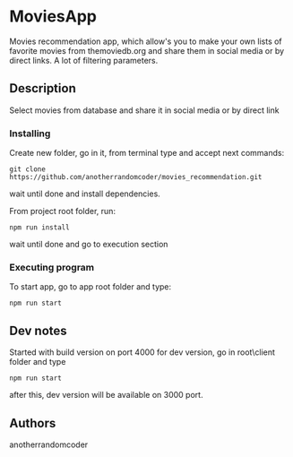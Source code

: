 # MoviesApp
Movies recommendation app, which allow's you to make your own lists of favorite movies from themoviedb.org and share them in social media or by direct links. A lot of filtering parameters.

## Description
Select movies from database and share it in social media or by direct link

### Installing
Create new folder, go in it, from terminal type and accept next commands:

```
git clone https://github.com/anotherrandomcoder/movies_recommendation.git
```
wait until done and install dependencies.

From project root folder, run:
```
npm run install 
```
wait until done and go to execution section
### Executing program
To start app, go to app root folder and type:
```
npm run start
```

## Dev notes
Started with build version on port 4000
for dev version, go in root\client folder and type
```
npm run start
```
after this, dev version will be available on 3000 port.

[//]: # ()
[//]: # (```)

[//]: # (command to run if program contains helper info)

[//]: # (```)

## Authors

anotherrandomcoder
 
[//]: # (ex. [@DomPizzie]&#40;https://twitter.com/dompizzie&#41;)

[//]: # (## Version History)
[//]: # ()
[//]: # (* 0.2)
[//]: # (    * Various bug fixes and optimizations)
[//]: # (    * See [commit change]&#40;&#41; or See [release history]&#40;&#41;)
[//]: # (* 0.1)
[//]: # (    * Initial Release)
